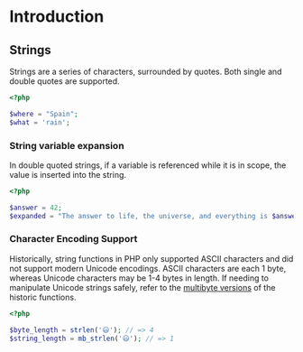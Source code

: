# Introduction

## Strings

Strings are a series of characters, surrounded by quotes.
Both single and double quotes are supported.

```php
<?php

$where = "Spain";
$what = 'rain';
```

### String variable expansion

In double quoted strings, if a variable is referenced while it is in scope, the value is inserted into the string.

```php
<?php

$answer = 42;
$expanded = "The answer to life, the universe, and everything is $answer"; 
```

### Character Encoding Support

Historically, string functions in PHP only supported ASCII characters and did not support modern Unicode encodings.
ASCII characters are each 1 byte, whereas Unicode characters may be 1-4 bytes in length.
If needing to manipulate Unicode strings safely, refer to the [multibyte versions][multi-byte-fns] of the historic functions.

```php
<?php

$byte_length = strlen('😃'); // => 4
$string_length = mb_strlen('😃'); // => 1
```

[multi-byte-fns]: https://www.php.net/manual/en/ref.mbstring.php
